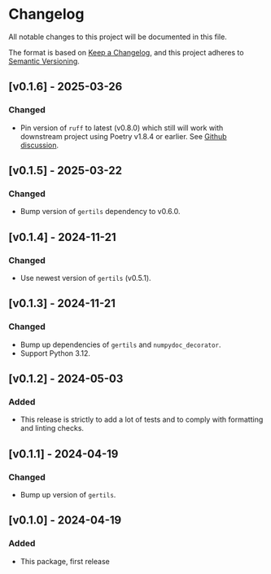 # Changelog
All notable changes to this project will be documented in this file.

The format is based on [Keep a Changelog](https://keepachangelog.com/en/1.1.0/),
and this project adheres to [Semantic Versioning](https://semver.org/spec/v2.0.0.html).

## [v0.1.6] - 2025-03-26

### Changed
* Pin version of `ruff` to latest (v0.8.0) which still will work with downstream project using Poetry v1.8.4 or earlier. 
See [Github discussion](https://github.com/astral-sh/ruff/issues/14681).

## [v0.1.5] - 2025-03-22

### Changed
* Bump version of `gertils` dependency to v0.6.0.

## [v0.1.4] - 2024-11-21

### Changed
* Use newest version of `gertils` (v0.5.1).

## [v0.1.3] - 2024-11-21

### Changed
* Bump up dependencies of `gertils` and `numpydoc_decorator`.
* Support Python 3.12.

## [v0.1.2] - 2024-05-03

### Added
* This release is strictly to add a lot of tests and to comply with formatting and linting checks.

## [v0.1.1] - 2024-04-19

### Changed
* Bump up version of `gertils`.

## [v0.1.0] - 2024-04-19
 
### Added
* This package, first release
